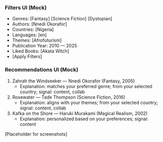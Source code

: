 ### Filters UI (Mock)
- Genres: [Fantasy] [Science Fiction] [Dystopian]
- Authors: [Nnedi Okorafor]
- Countries: [Nigeria]
- Languages: [en]
- Themes: [Afrofuturism]
- Publication Year: 2010 — 2025
- Liked Books: [Akata Witch]
- [Apply Filters]

### Recommendations UI (Mock)
1) Zahrah the Windseeker — Nnedi Okorafor (Fantasy, 2005)
   - Explanation: matches your preferred genre; from your selected country; signal: content, collab
2) Rosewater — Tade Thompson (Science Fiction, 2016)
   - Explanation: aligns with your themes; from your selected country; signal: content, collab
3) Kafka on the Shore — Haruki Murakami (Magical Realism, 2002)
   - Explanation: personalized based on your preferences; signal: content

[Placeholder for screenshots]